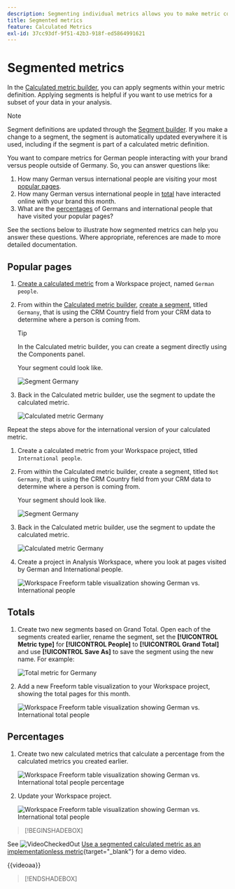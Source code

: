 ```yaml
---
description: Segmenting individual metrics allows you to make metric comparisons within the same report.
title: Segmented metrics
feature: Calculated Metrics
exl-id: 37cc93df-9f51-42b3-918f-ed5864991621
---
```

# Segmented metrics

In the [Calculated metric builder](cm-build-metrics.md#definition-builder), you can apply segments within your metric definition. Applying segments is helpful if you want to use metrics for a subset of your data in your analysis. 

>[!NOTE]
>
>Segment definitions are updated through the [Segment builder](/help/components/segments/seg-builder.md). If you make a change to a segment, the segment is automatically updated everywhere it is used, including if the segment is part of a calculated metric definition.
>

You want to compare metrics for German people interacting with your brand versus people outside of Germany. So, you can answer questions like:

1. How many German versus international people are visiting your most [popular pages](#popular-pages).
1. How many German versus international people in [total](#totals) have interacted online with your brand this month.
1. What are the [percentages](#percentages) of Germans and international people that have visited your popular pages?
   
See the sections below to illustrate how segmented metrics can help you answer these questions. Where appropriate, references are made to more detailed documentation.

## Popular pages

1. [Create a calculated metric](cm-workflow.md) from a Workspace project, named `German people`.
1. From within the [Calculated metric builder](cm-build-metrics.md), [create a segment](/help/components/segments/seg-builder.md), titled `Germany`, that is using the CRM Country field from your CRM data to determine where a person is coming from. 

   >[!TIP]
   >
   >In the Calculated metric builder, you can create a segment directly using the Components panel.
   >   

   Your segment could look like.

   ![Segment Germany](assets/filter-germany.png)

1. Back in the Calculated metric builder, use the segment to update the calculated metric.

   ![Calculated metric Germany](assets/calculated-metric-germany.png)

Repeat the steps above for the international version of your calculated metric.

1. Create a calculated metric from your Workspace project, titled `International people`.
1. From within the Calculated metric builder, create a segment, titled `Not Germany`, that is using the CRM Country field from your CRM data to determine where a person is coming from.
 
   Your segment should look like.

   ![Segment Germany](assets/filter-not-germany.png)

1. Back in the Calculated metric builder, use the segment to update the calculated metric.

   ![Calculated metric Germany](assets/calculated-metric-notgermany.png)


1. Create a project in Analysis Workspace, where you look at pages visited by German and International people.

   ![Workspace Freeform table visualization showing German vs. International people](assets/workspace-german-vs-international.png)


## Totals

1. Create two new segments based on Grand Total. Open each of the segments created earlier, rename the segment, set the **[!UICONTROL Metric type]** for **[!UICONTROL People]** to **[!UICONTROL Grand Total]** and use **[!UICONTROL Save As]** to save the segment using the new name. For example:

   ![Total metric for Germany](assets/calculated-metric-germany-total.png)

1. Add a new Freeform table visualization to your Workspace project, showing the total pages for this month.

   ![Workspace Freeform table visualization showing German vs. International total people](assets/workspace-german-vs-international-totals.png)


## Percentages

1. Create two new calculated metrics that calculate a percentage from the calculated metrics you created earlier.

   ![Workspace Freeform table visualization showing German vs. International total people percentage](assets/calculated-metric-germany-total-percentage.png)


1. Update your Workspace project.

   ![Workspace Freeform table visualization showing German vs. International total people](assets/workspace-german-vs-international-totals-percentage.png)



>[!BEGINSHADEBOX]

See ![VideoCheckedOut](/help/assets/icons/VideoCheckedOut.svg) [Use a segmented calculated metric as an implementationless metric](https://video.tv.adobe.com/v/25407?quality=12&learn=on){target="_blank"} for a demo video.

{{videoaa}}

>[!ENDSHADEBOX]

